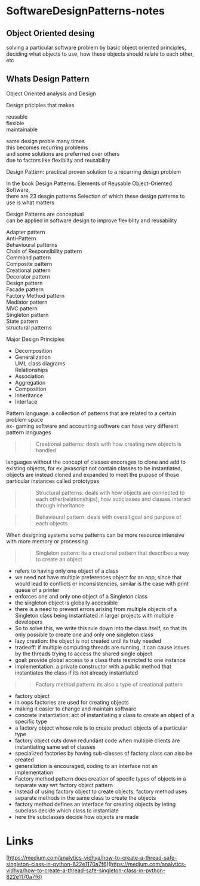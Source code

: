 # SoftwareDesignPatterns-notes





## Object Oriented desing  

solving a particular software problem by basic object oriented principles,  
deciding what objects to use, how these objects should relate to each other, etc   




## Whats Design Pattern  

Object Oriented analysis and Design  

Design priciples that makes  

reusable  
flexible  
maintainable  


same design proble many times  
this becomes recurring problems  
and some solutions are preferrred over others  
due to factors like flexiblity and reusability  


Design Pattern: practical proven solution to a recurring design problem  

In the book Design Patterns: Elements of Reusable Object-Oriented Software,  
there are 23 desgin patterns 
Selection of which these design patterns to use is what matters 


Design Patterns are conceptual  
can be applied in software design to improve flexiblity and reusability  




Adapter pattern  
Anti-Pattern  
Behavioural patterns  
Chain of Responsibility pattern  
Command pattern  
Composite pattern  
Creational pattern  
Decorator pattern  
Design pattern  
Facade pattern  
Factory Method pattern  
Mediator pattern  
MVC pattern  
Singleton pattern  
State pattern  
structural patterns  


Major Design Principles  
- Decomposition  
- Generalization  
UML class diagrams  
Relationships  
- Association  
- Aggregation  
- Composition  
- Inheritance  
- Interface  

Pattern language: a collection of patterns that are related to a certain problem space  
ex- gaming software and accounting software can have very different pattern languages  


>> Creational patterns: deals with how creating new objects is handled  

languages without the concept of classes encorages to clone and add to existing objects, for ex javascript not contain classes to be instantiated, objects are instead cloned and expanded to meet the pupose of those particular instances called prototypes  


>> Structural patterns: deals with how objects are connected to each other(relationships), how subclasses and classes interact through inheritance  


>> Behavioural pattern: deals with overall goal and purpose of each objects  


When designing systems some patterns can be more resource intensive with more memory or processing  




>> Singleton pattern: its a creational pattern that describes a way to create an object  
- refers to having only one object of a class  
- we need not have multiple preferences object for an app, since that would lead to conflicts or inconsistencies, similar is the case with print queue of a printer    
- enforces one and only one object of a Singleton class  
- the singleton object is globally accessible  
- there is a need to prevent errors arising from multiple objects of a Singleton class being instantiated in larger projects with multiple developers  
- So to solve this, we write this rule down into the class itself, so that its only possible to create one and only one singleton class  
- lazy creation: the object is not created until its truly needed  
- tradeoff: if multiple computing threads are running, it can cause issues by the threads trying to access the shared single object  
- goal: provide global access to a class thats restricted to one instance  
- implementation: a private constructor with a public method that instantiates the class if its not already instantiated  



>> Factory method pattern: its also a type of creational pattern  
- factory object  
- in oops factories are used for creating objects  
- making it easier to change and maintain software  
- concrete instantiation: act of instantiating a class to create an object of a specific type  
- a factory object whose role is to create product objects of a particular type  
- factory object cuts down redundant code when multiple clients are instantiating same set of classes  
- specialized factories by having sub-classes of factory class can also be created  
- generaliztion is encouraged, coding to an interface not an implementation  
- Factory method pattern does creation of specifc types of objects in a separate way wrt factory object pattern  
- instead of using factory object to create objects, factory method uses separate methods in the same class to create the objects  
- factory method defines an interface for creating objects by leting subclass decide which class to instantiate  
- here the subclasses decide how objects are made  








# Links  

[https://medium.com/analytics-vidhya/how-to-create-a-thread-safe-singleton-class-in-python-822e1170a7f6](https://medium.com/analytics-vidhya/how-to-create-a-thread-safe-singleton-class-in-python-822e1170a7f6)  
